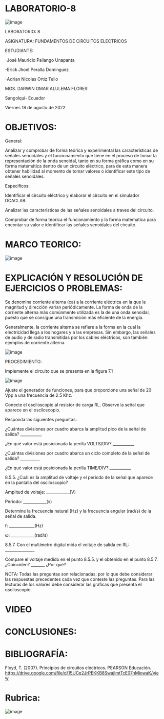 # LABORATORIO-8

![image](https://user-images.githubusercontent.com/105695077/169195292-caeb0d12-8f66-4f08-bb58-2efffc44ccf5.png)




LABORATORIO: 8



ASIGNATURA: FUNDAMENTOS DE CIRCUITOS ELECTRICOS

ESTUDIANTE: 

-José Mauricio Pallango Unapanta

-Erick Jhoel Peralta Dominguez

-Adrian Nicolas Ortiz Tello 

MGS. DARWIN OMAR ALULEMA FLORES

Sangolquí- Ecuador

Viernes 18 de agosto de 2022

# OBJETIVOS:

General:

Analizar y comprobar de forma teórica y experimental las características de señales senoidales y el funcionamiento que tiene en el proceso de tomar la representación de la onda senoidal, tanto en su forma gráfica como en su forma matemática dentro de un circuito eléctrico, para de esta manera obtener habilidad al momento de tomar valores o identificar este tipo de señales senoidales.

Especificos:

Identificar el circuito eléctrico y elaborar el circuito en el simulador DCACLAB.

Analizar las caracteristicas de las señales senoidales a traves del circuito.

Comprobar de forma teorica el funcionamiento y la forma matematica para encontar su valor e identificar las señales senoidales del circuito.

# MARCO TEORICO:

![image](https://user-images.githubusercontent.com/105695077/185545085-cfbc6bc1-a618-4e10-974f-ecefd0a62071.png)

# EXPLICACIÓN Y RESOLUCIÓN DE EJERCICIOS O PROBLEMAS:

Se denomina corriente alterna (ca) a la corriente eléctrica en la que la magnitud y dirección varían periódicamente. La forma de onda de la corriente alterna más
comúnmente utilizada es la de una onda senoidal, puesto que se consigue una transmisión más eficiente de la energía.

Generalmente, la corriente alterna se refiere a la forma en la cual la electricidad llega a los hogares y a las empresas. Sin embargo, las señales de audio y de radio
transmitidas por los cables eléctricos, son también ejemplos de corriente alterna.

![image](https://user-images.githubusercontent.com/105695077/185543657-cc78bf22-de0e-4d77-a173-137a20187489.png)

PROCEDIMIENTO:

Implemente el circuito que se presenta en la figura 7.1

![image](https://user-images.githubusercontent.com/105695077/185543709-b5e7db27-9536-4341-9688-0dd52904abb2.png)

Ajuste el generador de funciones, para que proporcione una señal de 20 Vpp a una frecuencia de 2.5 Khz.

Conecte el osciloscopio al resistor de carga RL. Observe la señal que aparece en el osciloscopio.

Responda las siguientes preguntas:

¿Cuántas divisiones por cuadro abarca la amplitud pico de la señal de salida? ___________

¿En qué valor está posicionada la perilla VOLTS/DIV? ___________

¿Cuántas divisiones por cuadro abarca un ciclo completo de la señal de salida? __________

¿En qué valor está posicionada la perilla TIME/DIV? ___________

8.5.5. ¿Cuál es la amplitud de voltaje y el periodo de la señal que aparece en la pantalla
del osciloscopio?

Amplitud de voltaje: ____________(V)

Periodo: ____________(s)

Determine la frecuencia natural (Hz) y la frecuencia angular (rad/s) de la señal de
salida.

f: _____________(Hz)

ω: ____________(rad/s)

8.5.7. Con el multímetro digital mida el voltaje de salida en RL: _______________

Compare el voltaje medido en el punto 8.5.5. y el obtenido en el punto 8.5.7.
¿Coinciden? _______ ¿Por qué?

NOTA: Todas las preguntas son relacionadas, por lo que debe considerar las respuestas
precedentes cada vez que conteste las preguntas. Para las lecturas de los valores debe
considerar las graficas que presenta el osciloscopio.

# VIDEO

# CONCLUSIONES:

# BIBLIOGRAFÍA:

Floyd, T. (2007). Principios de circuitos eléctricos. PEARSON Educación. https://drive.google.com/file/d/15UCq2JrPEKKB8SwajlmtTcE07nMiowaK/view

# Rubrica:

![image](https://user-images.githubusercontent.com/105695077/169549221-6a6d7d81-301f-4ae6-adad-f0a59a65b83e.png)
